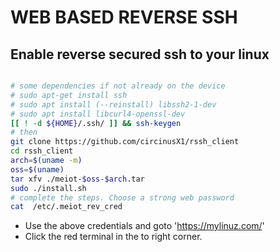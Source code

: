 # WEB BASED REVERSE SSH

## Enable reverse secured ssh to your linux


```bash

# some dependencies if not already on the device
# sudo apt-get install ssh
# sudo apt install (--reinstall) libssh2-1-dev
# sudo apt install libcurl4-openssl-dev
[[ ! -d ${HOME}/.ssh/ ]] && ssh-keygen
# then
git clone https://github.com/circinusX1/rssh_client
cd rssh_client
arch=$(uname -m)
oss=$(uname)
tar xfv ./meiot-$oss-$arch.tar
sudo ./install.sh
# complete the steps. Choose a strong web password
cat  /etc/.meiot_rev_cred

```
   * Use the above credentials and goto 'https://mylinuz.com/'
   * Click the red terminal in the to right corner.


